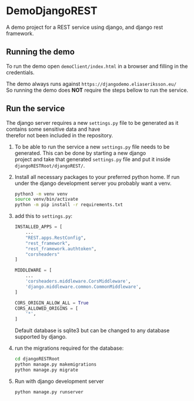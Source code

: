 # DemoDjangoREST
A demo project for a REST service using django, and django rest framework.

## Running the demo
To run the demo open `demoClient/index.html` in a browser and filling in the credentials.

The demo always runs against `https://djangodemo.eliaseriksson.eu/` \
So running the demo does **NOT** require the steps bellow to run the service.

## Run the service
The django server requires a new `settings.py` file to be generated as it contains some sensitive data and have \
therefor not been included in the repository.

1. To be able to run the service a new `settings.py` file needs to be generated. This can be done by starting a new django \
project and take that generated `settings.py` file and put it inside `djangoRESTRoot/djangoREST/`.
2. Install all necessary packages to your preferred python home. If run under the django development server you probably want a venv.
    ```bash
    python3 -m venv venv
    source venv/bin/activate
    python -m pip install -r requirements.txt
    ```

3. add this to `settings.py`:
   ```python
   INSTALLED_APPS = [
       ...
       "REST.apps.RestConfig",
       "rest_framework",
       "rest_framework.authtoken",
       "corsheaders"
   ]
   
   MIDDLEWARE = [
       ...
       'corsheaders.middleware.CorsMiddleware',
       'django.middleware.common.CommonMiddleware',
   ]
   
   CORS_ORIGIN_ALLOW_ALL = True
   CORS_ALLOWED_ORIGINS = [
       '*',
   ]
   ```
    Default database is sqlite3 but can be changed to any database supported by django.
4. run the migrations required for the database:
   ```bash
   cd djangoRESTRoot
   python manage.py makemigrations
   python manage.py migrate
   ```
5. Run with django development server
    ```bash
    python manage.py runserver
    ```